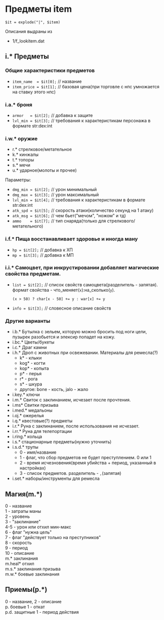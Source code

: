 # Предметы item

`$it = explode("|", $item)`

Описания выдраны из

 - 1/f_lookitem.dat

##  i.* Предметы
### Общие характеристики предметов

 - `item_name  = $it[0];` // название
 - `item_price = $it[1];` // базовая цена(при торговле с нпс умножается на ставку этого нпс)

### i.a.* броня

 - `armor   = $it[2];` // добавка к защите
 - `lvl_min = $it[3];` // требования к характеристикам персонажа в формате str:dex:int

### i.w.* оружие

 - r.* стрелковое/метательное
 - k.* кинжалы
 - t.* топоры
 - s.* мечи
 - u.* ударное(молоты и прочее)

Параметры:
 - `dmg_min = $it[2];` // урон минимальный
 - `dmg_max = $it[3];` // урон максимальный
 - `lvl_min = $it[4];` // требования к характеристикам в формате str:dex:int
 - `atk_spd = $it[5];` // скорость атаки(количество секунд на 1 атаку)
 - `atk_msg = $it[6];` // чем бьет("мечом", "ножом" и тд)
 - `ammo    = $it[7];` // тип снаряда(только для стрелкового/метательного)

### i.f.* Пища восстанавливает здоровье и иногда ману

 - `hp = $it[2];` // добавка к ХП
 - `mp = $it[3];` // добавка к МП

### i.i.* Самоцвет, при инкрустировании добавляет магические свойства предметам.

 - `list = $it[2];` // список свойств самоцвета(разделитель - запятая).
    формат свойства - что_меняет(`x`):на_сколько(`y`).
    ```
    (x > 50) ? char[x - 50] += y : war[x] += y
    ```
 - `info = $it[3];` // словесное описание свойств

### Другие варианты

- i.b.* Бутылка с зельем, которую можно бросить под ноги цели, пузырек разобьется и элексир попадет на кожу.
- i.bc.* Цветы/букеты
- i.c.* Драг камни
- i.h.* Дроп с животных при освежевании. Материалы для ремесла(?)
    * k* - клыки
    * kog* - когти
    * kop* - копыта
    * p* - перья
    * r* - рога
    * s* - шкура
    * другое: bone - кость, jalo - жало
- i.key.* ключи
- i.m.* Свиток с заклинанием, исчезает после прочтения.
- i.ms* Свитки призыва
- i.med.* медальоны
- i.oj.* ожерелья
- i.q.* квестовые(?) предметы
- i.r.* Руна с заклинанием, после использования не исчезает.
- i.rr.* Руна для телепортации
- i.ring.* кольца
- i.s.* стационарные предметы(нужно уточнить)
- i.s.d.* трупы
    * 0 - имя/название
    * 1 - флаг, что сбор предметов не будет преступлением. 0 или 1
    * 2 - время исчезновения(время убийства + период, указанный в настройках)
    * 3 - список предметов. разделитель - `,`(запятая)
- i.set.* наборы/инструменты для ремесла

## Магия(m.*)

0 - название  
1 - затраты маны  
2 - уровень  
3 - "заклинание"  
4-5 - урон или отхил мин-макс  
6 - флаг "нужна цель"  
7 - флаг "действует только на преступников"  
8 - скорость  
9 - период  
10 - описание  
m.* заклинания  
m.heal* отхил  
m.s.* заклинания призыва  
m.w.* боевые заклинания  

## Приемы(p.*)

0 - название, 2 - описание  
p. боевые 1 - откат  
p.d. защитные 1 - период действия  